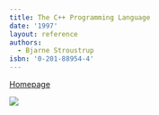 ```yaml
---
title: The C++ Programming Language
date: '1997'
layout: reference
authors:
  - Bjarne Stroustrup
isbn: '0-201-88954-4'
---
```

[Homepage](https://www.stroustrup.com/3rd.html)

![](/media/books/stroustrup.jpg)
